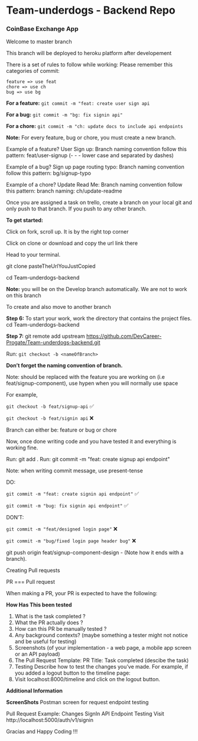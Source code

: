 # Team-underdogs - Backend Repo

### CoinBase Exchange App

Welcome to master branch

This branch will be deployed to heroku platform after developement

There is a set of rules to follow while working:
Please remember this categories of commit: 
```
feature => use feat
chore => use ch
bug => use bg
```

**For a feature:**
  `git commit -m "feat: create user sign api`

**For a bug:** 
  `git commit -m "bg: fix signin api"`

**For a chore:** 
  `git commit -m "ch: update docs to include api endpoints`

**Note:** For every feature, bug or chore, you must create a new branch.

Example of a feature?
User Sign up: Branch naming convention follow this pattern: feat/user-signup (- - - lower case and separated by dashes)

Example of a bug?
Sign up page routing typo: Branch naming convention follow this pattern: bg/signup-typo

Example of a chore?
Update Read Me: Branch naming convention follow this pattern: branch naming: ch/update-readme

Once you are assigned a task on trello, create a branch on your local git and only push to that branch. If you push to any other branch.

**To get started:**

Click on fork, scroll up. It is by the right top corner

Click on clone or download and copy the url link there

Head to your terminal.

git clone pasteTheUrlYouJustCopied

cd Team-underdogs-backend

**Note:** you will be on the Develop branch automatically. We are not to work on this branch

To create and also move to another branch

**Step 6:** To start your work, work the directory that contains the project files.
cd Team-underdogs-backend

**Step 7:** git remote add upstream https://github.com/DevCareer-Progate/Team-underdogs-backend.git

Run: `git checkout -b <nameOfBranch>`

**Don’t forget the naming convention of branch.**

Note: <nameOfBranch> should be replaced with the feature you are working on (i.e feat/signup-component), use hypen when you will normally use space

For example,

`git checkout -b feat/signup-api` ✅

`git checkout -b feat/signin api` ❌

Branch can either be: feature or bug or chore

Now, once done writing code and you have tested it and everything is working fine.

Run: git add .
Run: git commit -m "feat: create signup api endpoint"

Note: when writing commit message, use present-tense

DO:

`git commit -m "feat: create signin api endpoint"` ✅

`git commit -m "bug: fix signin api endpoint"` ✅

DON’T:

`git commit -m "feat/designed login page"` ❌

`git commit -m "bug/fixed login page header bug"` ❌

git push origin feat/signup-component-design - (Note how it ends with a branch).

Creating Pull requests

PR === Pull request

When making a PR, your PR is expected to have the following:

**How Has This been tested**

  1. What is the task completed ?
  2. What the PR actually does ?
  3. How can this PR be manually tested ?
  4. Any background contexts? (maybe something a tester might not notice and be useful for testing)
  5. Screenshots (of your implementation - a web page, a mobile app screen or an API payload)
  6. The Pull Request Template: PR Title: Task completed (descibe the task)
  7. Testing Describe how to test the changes you’ve made. For example, if you added a logout button to the timeline page:
  8. Visit localhost:8000/timeline and click on the logout button.
  
**Additional Information**

**ScreenShots**
Postman screen for request endpoint testing

Pull Request Example: Changes
SignIn API Endpoint
Testing Visit http://localhost:5000/auth/v1/signin

Gracias and Happy Coding !!!
